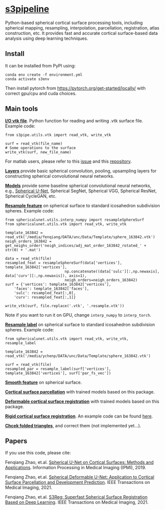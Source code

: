 # [s3pipeline](https://pypi.org/project/s3pipe/)
Python-based spherical cortical surface processing tools, including spherical mapping, resampling, interpolation, parcellation, registration, atlas construction, etc. It provides fast and accurate cortical surface-based data analysis using deep learning techniques.

## Install

It can be installed from PyPI using:

```
conda env create -f environment.yml
conda activate s3env
```
Then install pytorch from https://pytorch.org/get-started/locally/ with correct gpu/cpu and cuda choices.

## Main tools
[**I/O vtk file**](https://github.com/BRAIN-Lab-UNC/S3pipe/blob/main/pip_package/s3pipe/utils/vtk.py). Python function for reading and writing .vtk surface file. Example code:
```
from s3pipe.utils.vtk import read_vtk, write_vtk

surf = read_vtk(file_name)
# Some operations to the surface 
write_vtk(surf, new_file_name)
```
For matlab users, please refer to this [issue](https://github.com/zhaofenqiang/Spherical_U-Net/issues/3#issuecomment-763334969) and this [repository](https://github.com/Zhengwang-Wu/CorticalSurfaceMetric).

[**Layers**](https://github.com/BRAIN-Lab-UNC/S3pipe/tree/main/pip_package/s3pipe/layers) provide basic spherical convolution, pooling, upsampling layers for constructing spherical convolutional neural networks.

[**Models**](https://github.com/BRAIN-Lab-UNC/S3pipe/tree/main/pip_package/s3pipe/models) provide some baseline spherical convolutional neural networks, e.g., [Spherical U-Net](https://github.com/zhaofenqiang/SphericalUNetPackage/blob/6d6c50fc6d20a0d7a2c09669ff1e9e7c78f82007/sphericalunet/model.py#L92), Spherical SegNet, Spherical VGG, Spherical ResNet, Spherical CycleGAN, etc.

[**Resample feature**](https://github.com/zhaofenqiang/SphericalUNetPackage/blob/d838ced91b6878d78e81a3350db01fcbb2591286/sphericalunet/utils/interp_numpy.py#L211) on spherical surface to standard icosahedron subdivision spheres. Example code:
```
from sphericalunet.utils.interp_numpy import resampleSphereSurf
from sphericalunet.utils.vtk import read_vtk, write_vtk

template_163842 = read_vtk('/media/fenqiang/DATA/unc/Data/Template/sphere_163842.vtk')
neigh_orders_163842 = get_neighs_order('neigh_indices/adj_mat_order_163842_rotated_' + str(0) + '.mat')

data = read_vtk(file)
resampled_feat = resampleSphereSurf(data['vertices'], template_163842['vertices'], 
                           np.concatenate((data['sulc'][:,np.newaxis], data['curv'][:,np.newaxis]), axis=1),
                           neigh_orders=neigh_orders_163842)
surf = {'vertices': template_163842['vertices'], 
    'faces': template_163842['faces'],
    'sulc': resampled_feat[:,0],
    'curv': resampled_feat[:,1]}
    
write_vtk(surf, file.replace('.vtk', '.resample.vtk'))
```
Note if you want to run it on GPU, change `interp_numpy` to `interp_torch`.

[**Resample label**](https://github.com/zhaofenqiang/SphericalUNetPackage/blob/d838ced91b6878d78e81a3350db01fcbb2591286/sphericalunet/utils/interp_numpy.py#L211) on spherical surface to standard icosahedron subdivision spheres. Example code:
```
from sphericalunet.utils.vtk import read_vtk, write_vtk, resample_label

template_163842 = read_vtk('/media/ychenp/DATA/unc/Data/Template/sphere_163842.vtk')

surf = read_vtk(file)
resampled_par = resample_label(surf['vertices'], template_163842['vertices'], surf['par_fs_vec'])
```

[**Smooth feature**](https://github.com/zhaofenqiang/SphericalUNetPackage/blob/d838ced91b6878d78e81a3350db01fcbb2591286/sphericalunet/utils/vtk.py#L131) on spherical surface.

[**Cortical surface parcellation**](https://github.com/zhaofenqiang/Spherical_U-Net) with trained models based on this package.

[**Deformable cortical surface registration**](https://github.com/zhaofenqiang/spherical-registration) with trained models based on this package.

[**Rigid cortical surface registration**](https://github.com/zhaofenqiang/SphericalUNetPackage/blob/main/sphericalunet/utils/initial_rigid_align.py). An example code can be found [here](https://github.com/zhaofenqiang/SphericalUNetPackage/blob/main/example/initialRigidAlignUsingSearch_longleaf.py).

[**Chcek folded triangles**](https://github.com/zhaofenqiang/SphericalUNetPackage/blob/6d6c50fc6d20a0d7a2c09669ff1e9e7c78f82007/sphericalunet/utils/utils.py#L294), and correct them (not implemented yet...).



## Papers

If you use this code, please cite:

Fenqiang Zhao, et.al. [Spherical U-Net on Cortical Surfaces: Methods and Applications](https://link.springer.com/chapter/10.1007/978-3-030-20351-1_67). Information Processing in Medical Imaging (IPMI), 2019.

Fenqiang Zhao, et.al. [Spherical Deformable U-Net: Application to Cortical Surface Parcellation and Development Prediction](https://ieeexplore.ieee.org/document/9316936). IEEE Transactions on Medical Imaging, 2021.

Fenqiang Zhao, et.al. [S3Reg: Superfast Spherical Surface Registration Based on Deep Learning](https://ieeexplore.ieee.org/document/9389746). IEEE Transactions on Medical Imaging, 2021.

